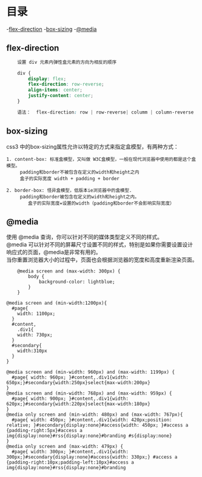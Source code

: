 # 目录

-[flex-direction](#flex-direction)
-[box-sizing](#box-sizing)
-[@media](#@media)

## flex-direction

```css
	设置 div 元素内弹性盒元素的方向为相反的顺序

	div {
		display: flex;
		flex-direction: row-reverse;
		align-items: center;
		justify-content: center;
	}

	语法：  flex-direction: row | row-reverse| columm | column-reverse | initial | inherit

```

## box-sizing

css3 中的box-sizing属性允许以特定的方式来指定盒模型，有两种方式：  
```
1. content-box: 标准盒模型，又叫做 W3C盒模型，一般在现代浏览器中使用的都是这个盒模型。  
	 padding和border不被包含在定义的width和height之内 
	 盒子的实际宽度 width + padding + border

2. border-box: 怪异盒模型，低版本ie浏览器中的盒模型.
	 padding和border被包含在定义的width和height之内。 
		盒子的实际宽度=设置的width（padding和border不会影响实际宽度）

```

## @media

使用 @media 查询，你可以针对不同的媒体类型定义不同的样式。   
@media 可以针对不同的屏幕尺寸设置不同的样式，特别是如果你需要设置设计响应式的页面，@media是非常有用的。  
当你重置浏览器大小的过程中，页面也会根据浏览器的宽度和高度重新渲染页面。  

```
	@media screen and (max-width: 300px) {
		body {
			background-color: lightblue;
		}
	}

```

```
@media screen and (min-width:1200px){
  #page{ 
    width: 1100px;
  }
  #content,
    .div1{
    width: 730px;
  }
  #secondary{
    width:310px
  }
}

@media screen and (min-width: 960px) and (max-width: 1199px) {
  #page{ width: 960px; }#content,.div1{width: 650px;}#secondary{width:250px}select{max-width:200px}
}
@media screen and (min-width: 768px) and (max-width: 959px) {
  #page{ width: 900px; }#content,.div1{width: 620px;}#secondary{width:220px}select{max-width:180px}
}
@media only screen and (min-width: 480px) and (max-width: 767px){
  #page{ width: 450px; }#content,.div1{width: 420px;position: relative; }#secondary{display:none}#access{width: 450px; }#access a {padding-right:5px}#access a img{display:none}#rss{display:none}#branding #s{display:none}
}
@media only screen and (max-width: 479px) {
  #page{ width: 300px; }#content,.div1{width: 300px;}#secondary{display:none}#access{width: 330px;} #access a {padding-right:10px;padding-left:10px}#access a img{display:none}#rss{display:none}#branding 
```






















